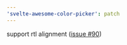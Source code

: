 ```yaml
---
'svelte-awesome-color-picker': patch
---
```


support rtl alignment ([issue #90](https://github.com/Ennoriel/svelte-awesome-color-picker/issues/90))
